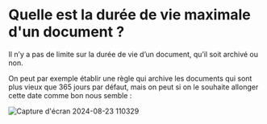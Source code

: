# Quelle est la durée de vie maximale d'un document ?

Il n’y a pas de limite sur la durée de vie d’un document, qu’il soit archivé ou non.

On peut par exemple établir une règle qui archive les documents qui sont plus vieux que 365 jours par défaut, mais on peut si on le souhaite allonger cette date comme bon nous semble : 

![Capture d'écran 2024-08-23 110329](https://github.com/user-attachments/assets/5052b723-1fc8-41ee-9607-149f674965b8)
